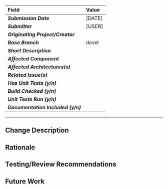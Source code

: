 |**Field**|**Value**|
|:---|:---|
|**_Submission Date_**| [DATE] |
|**_Submitter_**| [USER] |
|**_Originating Project/Creator_**| |
|**_Base Branch_**| devel |
|**_Short Description_**| |
|**_Affected Component_**|  |
|**_Affected Architectures(s)_**|  |
|**_Related Issue(s)_**|  |
|**_Has Unit Tests (y/n)_**|  |
|**_Build Checked (y/n)_**|  |
|**_Unit Tests Run (y/n)_**|  |
|**_Documentation Included (y/n)_**|  |

---
## Change Description

## Rationale

## Testing/Review Recommendations

## Future Work
